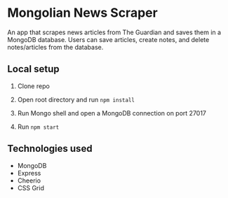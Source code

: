 # Mongolian News Scraper

An app that scrapes news articles from The Guardian and saves them in a MongoDB database.  Users can save articles, create notes, and delete notes/articles from the database.

## Local setup

1. Clone repo

2.  Open root directory and run ```npm install```

3.  Run Mongo shell and open a MongoDB connection on port 27017

3.  Run ```npm start```

## Technologies used
- MongoDB
- Express
- Cheerio
- CSS Grid